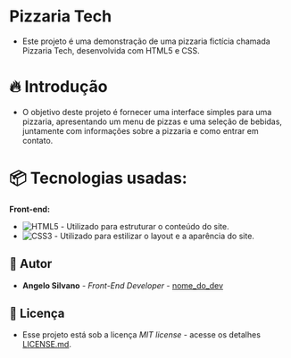 # Pizzaria Tech

- Este projeto é uma demonstração de uma pizzaria fictícia chamada Pizzaria Tech, desenvolvida com HTML5 e CSS.

# 🔥 Introdução

- O objetivo deste projeto é fornecer uma interface simples para uma pizzaria, apresentando um menu de pizzas e uma seleção de bebidas, juntamente com informações sobre a pizzaria e como entrar em contato.

# 📦 Tecnologias usadas:

**Front-end:**
- ![HTML5](https://img.shields.io/badge/html5-%23E34F26.svg?style=for-the-badge&logo=html5&logoColor=white) - Utilizado para estruturar o conteúdo do site.
- ![CSS3](https://img.shields.io/badge/css3-%231572B6.svg?style=for-the-badge&logo=css3&logoColor=white) - Utilizado para estilizar o layout e a aparência do site.


## 👷 Autor

* **Angelo Silvano** - *Front-End Developer* - [nome_do_dev](https://github.com/link_do_Perfil)

## 📄 Licença

* Esse projeto está sob a licença *MIT license* - acesse os detalhes [LICENSE.md](https://github.com/link_da_licenca).  
  
